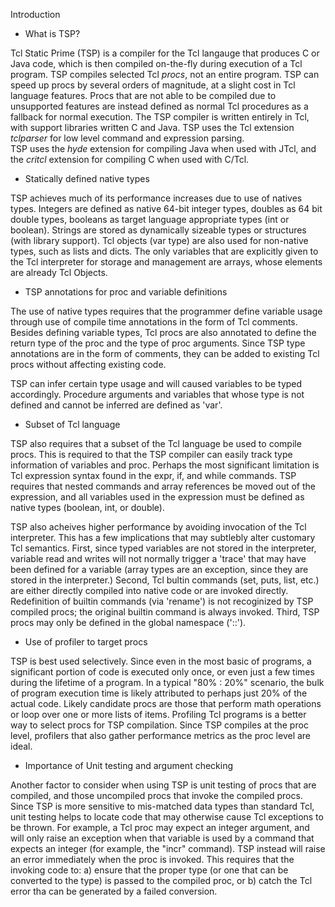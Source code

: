 Introduction

  - What is TSP?

Tcl Static Prime (TSP) is a compiler for the Tcl langauge that produces C or Java code, which 
is then compiled on-the-fly during execution of a Tcl program.  TSP compiles selected 
Tcl *procs*, not an entire program.   TSP can speed up procs by several orders of magnitude,
at a slight cost in Tcl language features.  Procs that are not able to be compiled due to
unsupported features are instead defined as normal Tcl procedures as a fallback for normal execution.
The TSP compiler is written entirely in Tcl, with support libraries written C and Java.
TSP uses the Tcl extension *tclparser* for low level command and expression parsing.  
TSP uses the *hyde* extension for compiling Java when used with JTcl, and the *critcl*
extension for compiling C when used with C/Tcl.


  - Statically defined native types

TSP achieves much of its performance increases due to use of natives types. Integers are defined
as native 64-bit integer types, doubles as 64 bit double types, booleans as target language 
appropriate types (int or boolean).  Strings are stored as dynamically sizeable types or 
structures (with library support).  Tcl objects (var type) are also used for non-native 
types, such as lists and dicts.  The only variables that are explicitly given to the 
Tcl interpreter for storage and management are arrays, whose elements are already Tcl Objects.  

  - TSP annotations for proc and variable definitions

The use of native types requires that the programmer define variable usage through use of
compile time annotations in the form of Tcl comments.  Besides defining
variable types, Tcl procs are also annotated to define the return type of the proc and the 
type of proc arguments.  Since TSP type annotations are in the form of comments,
they can be added to existing Tcl procs without affecting existing code.

TSP can infer certain type usage and will caused variables to be typed accordingly.  Procedure
arguments and variables that whose type is not defined and cannot be inferred are defined
as 'var'.

  - Subset of Tcl language

TSP also requires that a subset of the Tcl language be used to compile procs.  This is required
to that the TSP compiler can easily track type information of variables and proc.  Perhaps the 
most significant limitation is Tcl expression syntax found in the expr, if, and while commands.
TSP requires that nested commands and array references be moved out of the expression, and all
variables used in the expression must be defined as native types (boolean, int, or double).

TSP also acheives higher performance by avoiding invocation of the Tcl interpreter.  This has a 
few implications that may subtlebly alter customary Tcl semantics.  First, since typed variables are not
stored in the interpreter, variable read and writes will not normally trigger a 'trace' that may
have been defined for a variable (array types are an exception, since they are stored in the
interpreter.)  Second, Tcl bultin commands (set, puts, list, etc.) are either directly compiled 
into native code or are invoked directly.  Redefinition of builtin commands (via 'rename') is
not recoginized by TSP compiled procs; the original builtin command is always invoked.  Third, TSP
procs may only be defined in the global namespace ('::').  
   
  - Use of profiler to target procs

TSP is best used selectively.  Since even in the most basic of programs, a significant portion of code
is executed only once, or even just a few times during the lifetime of a program.  In a typical 
"80% : 20%" scenario, the bulk of program execution time is likely attributed to perhaps just 
20% of the actual code.  Likely candidate procs are those that perform math operations or loop 
over one or more lists of items.  Profiling Tcl programs is a better way to select procs for 
TSP compilation.  Since TSP compiles at the proc level, profilers that also gather performance 
metrics as the proc level are ideal.

  - Importance of Unit testing and argument checking

Another factor to consider when using TSP is unit testing of procs that are compiled, and those uncompiled
procs that invoke the compiled procs.  Since TSP is more sensitive to mis-matched data types than standard
Tcl, unit testing helps to locate code that may otherwise cause Tcl exceptions to be thrown.  For example,
a Tcl proc may expect an integer argument, and will only raise an exception when that variable is used
by a command that expects an integer (for example, the "incr" command).  TSP instead will raise 
an error immediately when the proc is invoked.  This requires that the invoking code to: a) ensure
that the proper type (or one that can be converted to the type) is passed to the compiled proc, or
b) catch the Tcl error tha can be generated by a failed conversion.

